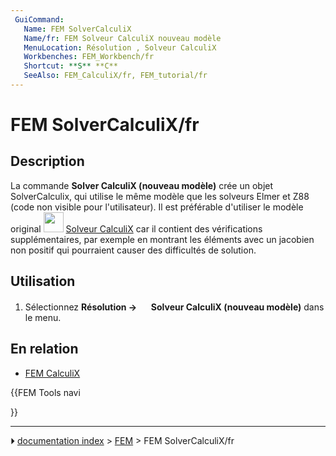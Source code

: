 ```yaml
---
 GuiCommand:
   Name: FEM SolverCalculiX
   Name/fr: FEM Solveur CalculiX nouveau modèle
   MenuLocation: Résolution , Solveur CalculiX 
   Workbenches: FEM_Workbench/fr
   Shortcut: **S** **C**
   SeeAlso: FEM_CalculiX/fr, FEM_tutorial/fr
---
```


# FEM SolverCalculiX/fr

## Description

La commande **Solver CalculiX (nouveau modèle)** crée un objet SolverCalculix, qui utilise le même modèle que les solveurs Elmer et Z88 (code non visible pour l\'utilisateur). Il est préférable d\'utiliser le modèle original <img alt="" src=images/FEM_SolverCalculixCxxtools.svg  style="width:32px;"> [Solveur CalculiX](FEM_SolverCalculixCxxtools/fr.md) car il contient des vérifications supplémentaires, par exemple en montrant les éléments avec un jacobien non positif qui pourraient causer des difficultés de solution.



## Utilisation

1.  Sélectionnez **Résolution → <img src="images/FEM_SolverCalculiX.svg" width=16px> Solveur CalculiX (nouveau modèle)** dans le menu.



## En relation 

-   [FEM CalculiX](FEM_CalculiX/fr.md)





{{FEM Tools navi

}}



---
⏵ [documentation index](../README.md) > [FEM](Category_FEM.md) > FEM SolverCalculiX/fr
